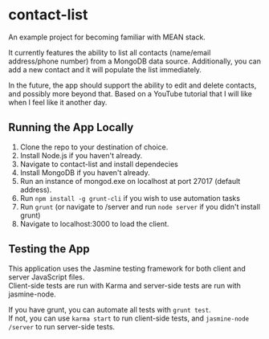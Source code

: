 # contact-list
An example project for becoming familiar with MEAN stack.

It currently features the ability to list all contacts (name/email address/phone number) from a MongoDB data source. Additionally, you can add a new contact and it will populate the list immediately.

In the future, the app should support the ability to edit and delete contacts, and possibly more beyond that. Based on a YouTube tutorial that I will like when I feel like it another day.

## Running the App Locally
1. Clone the repo to your destination of choice.
2. Install Node.js if you haven't already.
3. Navigate to contact-list and install dependecies
4. Install MongoDB if you haven't already.
5. Run an instance of mongod.exe on localhost at port 27017 (default address).
6. Run `npm install -g grunt-cli` if you wish to use automation tasks
7. Run `grunt` (or navigate to /server and run `node server` if you didn't install grunt)
8. Navigate to localhost:3000 to load the client.

## Testing the App
This application uses the Jasmine testing framework for both client and server JavaScript files.  
Client-side tests are run with Karma and server-side tests are run with jasmine-node.

If you have grunt, you can automate all tests with `grunt test`.  
If not, you can use `karma start` to run client-side tests, and `jasmine-node /server` to run server-side tests.
